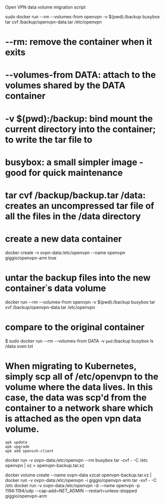 Open VPN data volume migration script


sudo docker run --rm --volumes-from openvpn -v $(pwd):/backup busybox tar cvf /backup/openvpn-data.tar /etc/openvpn

# --rm: remove the container when it exits
# --volumes-from DATA: attach to the volumes shared by the DATA container
# -v $(pwd):/backup: bind mount the current directory into the container; to write the tar file to
# busybox: a small simpler image - good for quick maintenance
# tar cvf /backup/backup.tar /data: creates an uncompressed tar file of all the files in the /data directory

# create a new data container
docker create -v ovpn-data:/etc/openvpn --name openvpn giggio/openvpn-arm true

# untar the backup files into the new container᾿s data volume
docker run --rm --volumes-from openvpn -v $(pwd):/backup busybox tar xvf /backup/openvpn-data.tar /etc/openvpn


# compare to the original container
$ sudo docker run --rm --volumes-from DATA -v `pwd`:/backup busybox ls /data
sven.txt


# When migrating to Kubernetes, simply scp all of /etc/openvpn to the volume where the data lives.  In this case, the data was scp'd from the container to a network share which is attached as the open vpn data volume.
```
apk update
apk upgrade
apk add openssh-client
```




docker run -v ovpn-data:/etc/openvpn --rm busybox tar -cvf - -C /etc openvpn | xz > openvpn-backup.tar.xz


docker volume create --name ovpn-data
xzcat openvpn-backup.tar.xz | docker run -v ovpn-data:/etc/openvpn -i giggio/openvpn-arm tar -xvf - -C /etc
docker run -v ovpn-data:/etc/openvpn -d --name openvpn -p 1194:1194/udp --cap-add=NET_ADMIN --restart=unless-stopped  giggio/openvpn-arm

